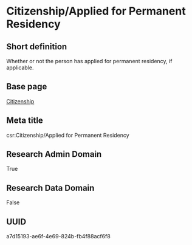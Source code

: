 # Citizenship/Applied for Permanent Residency
## Short definition
Whether or not the person has applied for permanent residency, if applicable.
## Base page
[Citizenship](../Objects/Citizenship.md)
## Meta title
csr:Citizenship/Applied for Permanent Residency
## Research Admin Domain
True
## Research Data Domain
False
## UUID
a7d15193-ae6f-4e69-824b-fb4f88acf6f8
